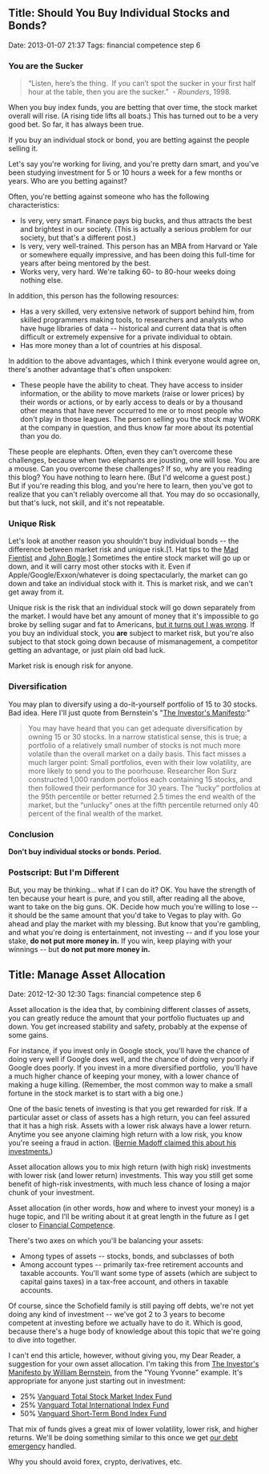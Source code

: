 
## Title: Should You Buy Individual Stocks and Bonds?

Date: 2013-01-07 21:37
Tags: financial competence step 6

### You are the Sucker

> “Listen, here’s the thing.  If you can’t spot the sucker in your first
> half hour at the table, then you are the sucker.”  - *Rounders*, 1998.

When you buy index funds, you are betting that over time, the
stock market overall will rise. (A rising tide lifts all boats.) This
has turned out to be a very good bet. So far, it has always been true.

If you buy an individual stock or bond, you are betting against the
people selling it.

Let's say you're working for living, and you're pretty darn smart, and
you've been studying investment for 5 or 10 hours a week for a few
months or years. Who are you betting against?

Often, you're betting against someone who has the following
characteristics:

- Is very, very
    smart. Finance pays big bucks, and thus attracts the best and
    brightest in our society. (This is actually a serious problem for
    our society, but that's a different post.)
- Is very, very well-trained. This person has an MBA from Harvard or
    Yale or somewhere equally impressive, and has been doing this
    full-time for years after being mentored by the best.
- Works very, very hard. We're talking 60- to 80-hour weeks doing
    nothing else.

In addition, this person has the following resources:

- Has a very skilled, very extensive network of support behind him,
    from skilled programmers making tools, to researchers
    and analysts who have huge libraries of data -- historical and
    current data that is often difficult or extremely expensive for a
    private individual to obtain.
- Has more money than a lot of countries at his disposal.

In addition to the above advantages, which I think everyone would agree
on, there's another advantage that's often unspoken:

- These people have the ability to cheat. They have access to insider
    information, or the ability to move markets (raise or lower prices)
    by their words or actions, or by early access to deals or by a
    thousand other means that have never occurred to me or to most
    people who don't play in those leagues. The person selling you the
    stock may WORK at the company in question, and thus know far more
    about its potential than you do.

These people are elephants. Often, even they can't overcome these
challenges, because when two elephants are jousting, one will lose. You
are a mouse. Can you overcome these challenges? If so, why are you
reading this blog? You have nothing to learn here. (But I'd welcome a
guest post.) But if you're reading this blog, and you're here to learn,
then you've got to realize that you can't reliably overcome all that.
You may do so occasionally, but that's luck, not skill, and it's not
repeatable.

### Unique Risk

Let's look at another reason you shouldn't buy individual bonds -- the
difference between market risk and unique risk.[1. Hat tips to the [Mad
Fientist](http://www.madfientist.com/unique-risk-market-portfolio/) and
[John Bogle](http://www.wealthtrack.com/previous_11-16-2012.php).]
Sometimes the entire stock market will go up or down, and it will carry
most other stocks with it. Even if Apple/Google/Exxon/whatever is doing
spectacularly, the market can go down and take an individual stock with
it. This is market risk, and we can't get away from it.

Unique risk is the risk that an individual stock will go down separately
from the market. I would have bet any amount of money that it's
impossible to go broke by selling sugar and fat to Americans, [but it
turns out I was
wrong](http://articles.chicagotribune.com/2012-11-17/business/chi-hostess-brands-seeks-court-permission-to-liquidate-20121116_1_hostess-brands-gregory-rayburn-madison-zingers).
If you buy an individual stock, you **are** subject to market risk, but
you're also subject to that stock going down because of mismanagement, a
competitor getting an advantage, or just plain old bad luck.

Market risk is enough risk for anyone.

### Diversification

You may plan to diversify using a do-it-yourself portfolio of 15 to 30
stocks. Bad idea. Here I'll just quote from Bernstein's "[The Investor's
Manifesto](/2012/12/30/the-investors-manifesto-by-william-j-bernstein "“The Investor’s Manifesto” by William J. Bernstein"):"

> You may have heard that you can get adequate diversification by owning
> 15 or 30 stocks. In a narrow statistical sense, this is true; a
> portfolio of a relatively small number of stocks is not much more
> volatile than the overall market on a daily basis. This fact misses a
> much larger point: Small portfolios, even with their low volatility,
> are more likely to send you to the poorhouse. Researcher Ron Surz
> constructed 1,000 random portfolios each containing 15 stocks, and
> then followed their performance for 30 years. The “lucky” portfolios
> at the 95th percentile or better returned 2.5 times the end wealth of
> the market, but the “unlucky” ones at the fifth percentile returned
> only 40 percent of the final wealth of the market.

### Conclusion

**Don't buy individual stocks or bonds. Period.**

### Postscript: But I'm Different

But, you may be thinking... what if I can do it? OK. You have the
strength of ten because your heart is pure, and you still, after reading
all the above, want to take on the big guns. OK. Decide how much you're
willing to lose -- it should be the same amount that you'd take to Vegas
to play with. Go ahead and play the market with my blessing. But know
that you're gambling, and what you're doing is entertainment, not
investing -- and if you lose your stake, **do not put more money in.**
If you win, keep playing with your winnings -- but **do not put more
money in.**

## Title: Manage Asset Allocation

Date: 2012-12-30 12:30
Tags: financial competence step 6

Asset allocation is the idea that, by combining different classes of
assets, you can greatly reduce the amount that your portfolio fluctuates
up and down. You get increased stability and safety, probably at the
expense of some gains.

For instance, if you invest only in Google stock, you'll have the chance
of doing very well if Google does well, and the chance of doing very
poorly if Google does poorly. If you invest in a more diversified
portfolio,  you'll have a much higher chance of keeping your money, with
a lower chance of making a huge killing. (Remember, the most common way
to make a small fortune in the stock market is to start with a big one.)

One of the basic tenets of investing is that you get rewarded for risk.
If a particular asset or class of assets has a high return, you can feel
assured that it has a high risk. Assets with a lower risk always have a
lower return. Anytime you see anyone claiming high return with a low
risk, you know you're seeing a fraud in action. ([Bernie Madoff claimed
this about his
investments.](http://en.wikipedia.org/wiki/Madoff_investment_scandal))

Asset allocation allows you to mix high return (with high risk)
investments with lower risk (and lower return) investments. This way you
still get some benefit of high-risk investments, with much less chance
of losing a major chunk of your investment.

Asset allocation (in other words, how and where to invest your money) is
a huge topic, and I'll be writing about it at great length in the future
as I get closer to [Financial
Competence](/2012/12/29/a-financial-roadmap "A Roadmap to Financial Competence").

There's two axes on which you'll be balancing your assets:

- Among types of assets -- stocks, bonds, and subclasses of both
- Among account types -- primarily tax-free retirement accounts and
    taxable accounts. You'll want some type of assets (which are subject
    to capital gains taxes) in a tax-free account, and others in taxable
    accounts.

Of course, since the Schofield family is still paying off debts, we're
not yet doing any kind of investment -- we've got 2 to 3 years to become
competent at investing before we actually have to do it. Which is good,
because there's a huge body of knowledge about this topic that we're
going to dive into together.

I can't end this article, however, without giving you, my Dear Reader, a
suggestion for your own asset allocation. I'm taking this from [The
Investor's Manifesto by William Bernstein](http://schof.org/?p=1966),
from the "Young Yvonne" example. It's appropriate for anyone just
starting out in investment:

- 25% [Vanguard Total Stock Market Index
    Fund](https://personal.vanguard.com/us/funds/snapshot?FundId=0085&FundIntExt=INT)
- 25% [Vanguard Total International Index
    Fund](https://personal.vanguard.com/us/funds/snapshot?FundId=0113&FundIntExt=INT)
- 50% [Vanguard Short-Term Bond Index
    Fund](https://personal.vanguard.com/us/funds/snapshot?FundId=0132&FundIntExt=INT)

That mix of funds gives a great mix of lower volatility, lower risk, and
higher returns. We'll be doing something similar to this once we get
[our debt emergency](http://schof.org/?p=1976) handled.

Why you should avoid forex, crypto, derivatives, etc.
